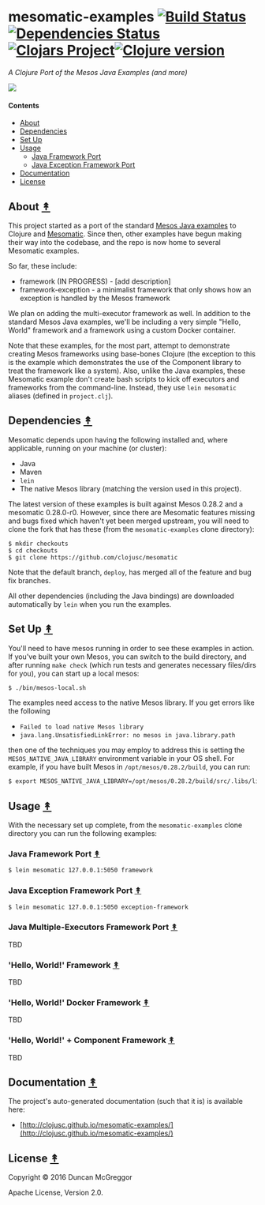 # mesomatic-examples  [![Build Status][travis-badge]][travis][![Dependencies Status][deps-badge]][deps][![Clojars Project][clojars-badge]][clojars][![Clojure version][clojure-v]](project.clj)

*A Clojure Port of the Mesos Java Examples (and more)*

[![][logo]][logo-large]


#### Contents

* [About](#about-)
* [Dependencies](#dependencies-)
* [Set Up](#set-up-)
* [Usage](#usage-)
  * [Java Framework Port](#java-framework-port-)
  * [Java Exception Framework Port](#java-exception-framework-port-)
* [Documentation](#documentation-)
* [License](#license-)


## About [&#x219F;](#contents)

This project started as a port of the standard [Mesos Java
examples](https://github.com/apache/mesos/tree/master/src/examples/java) to Clojure and [Mesomatic](https://github.com/pyr/mesomatic). Since then, other examples have begun making their way into the codebase, and the repo is now home to several Mesomatic examples.

So far, these include:

* framework (IN PROGRESS) - [add description]
* framework-exception - a minimalist framework that only shows how an exception is handled by the Mesos framework

We plan on adding the multi-executor framework as well. In addition to the standard Mesos Java examples, we'll be including a very simple "Hello, World" framework and a framework using a custom Docker container.

Note that these examples, for the most part, attempt to demonstrate creating
Mesos frameworks using base-bones Clojure (the exception to this is the
example which demonstrates the use of the Component library to treat the
framework like a system). Also, unlike the Java examples, these Mesomatic
example don't create bash scripts to kick off executors and frameworks from
the command-line. Instead, they use `lein mesomatic` aliases (defined in
`project.clj`).


## Dependencies [&#x219F;](#contents)

Mesomatic depends upon having the following installed and, where applicable,
running on your machine (or cluster):

* Java
* Maven
* ``lein``
* The native Mesos library (matching the version used in this project).

The latest version of these examples is built against Mesos 0.28.2 and
a mesomatic 0.28.0-r0. However, since there are Mesomatic features missing
and bugs fixed which haven't yet been merged upstream, you will need to clone
the fork that has these (from the ``mesomatic-examples`` clone directory):

```
$ mkdir checkouts
$ cd checkouts
$ git clone https://github.com/clojusc/mesomatic
```

Note that the default branch, ``deploy``, has merged all of the feature and
bug fix branches.

All other dependencies (including the Java bindings) are downloaded
automatically by ``lein`` when you run the examples.


## Set Up [&#x219F;](#contents)

You'll need to have mesos running in order to see these examples in action. If
you've built your own Mesos, you can switch to the build directory, and after
running ``make check`` (which run tests and generates necessary files/dirs for
you), you can start up a local mesos:

```bash
$ ./bin/mesos-local.sh
```

The examples need access to the native Mesos library. If you get errors like
the following

* ``Failed to load native Mesos library``
* ``java.lang.UnsatisfiedLinkError: no mesos in java.library.path``

then one of the techniques you may employ to address this is setting the
``MESOS_NATIVE_JAVA_LIBRARY`` environment variable in your OS shell. For
example, if you have built Mesos in ``/opt/mesos/0.28.2/build``, you can run:

```bash
$ export MESOS_NATIVE_JAVA_LIBRARY=/opt/mesos/0.28.2/build/src/.libs/libmesos.so
```


## Usage [&#x219F;](#contents)

With the necessary set up complete, from the ``mesomatic-examples`` clone
directory you can run the following examples:


### Java Framework Port [&#x219F;](#contents)

```bash
$ lein mesomatic 127.0.0.1:5050 framework
```


### Java Exception Framework Port [&#x219F;](#contents)

```bash
$ lein mesomatic 127.0.0.1:5050 exception-framework
```


### Java Multiple-Executors Framework Port [&#x219F;](#contents)

TBD


### 'Hello, World!' Framework [&#x219F;](#contents)

TBD


### 'Hello, World!' Docker Framework [&#x219F;](#contents)

TBD


### 'Hello, World!' + Component Framework [&#x219F;](#contents)

TBD


## Documentation [&#x219F;](#contents)

The project's auto-generated documentation (such that it is) is available here:

* [http://clojusc.github.io/mesomatic-examples/](http://clojusc.github.io/mesomatic-examples/)


## License [&#x219F;](#contents)

Copyright © 2016 Duncan McGreggor

Apache License, Version 2.0.


<!-- Named page links below: /-->

[travis]: https://travis-ci.org/clojusc/mesomatic-examples
[travis-badge]: https://travis-ci.org/clojusc/mesomatic-examples.png?branch=master
[deps]: http://jarkeeper.com/clojusc/mesomatic-examples
[deps-badge]: http://jarkeeper.com/clojusc/mesomatic-examples/status.svg
[logo]: resources/images/Apache-Mesos-logo-x250.png
[logo-large]: resources/images/Apache-Mesos-logo-x1000.png
[tag-badge]: https://img.shields.io/github/tag/clojusc/mesomatic-examples.svg?maxAge=2592000
[tag]: https://github.com/clojusc/mesomatic-examples/tags
[clojure-v]: https://img.shields.io/badge/clojure-1.8.0-blue.svg
[clojars]: https://clojars.org/mesomatic-examples
[clojars-badge]: https://img.shields.io/clojars/v/mesomatic-examples.svg
